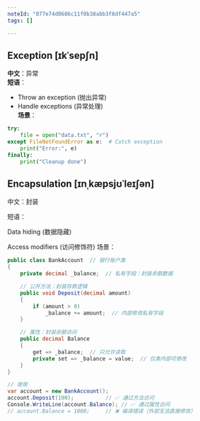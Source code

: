 ```yaml
---
noteId: "077e74d0686c11f0b38abb3f8df447a5"
tags: []

---
```



## **Exception** [ɪkˈsepʃn]  
**中文**：异常  
**短语**：  
- Throw an exception (抛出异常)  
- Handle exceptions (异常处理)  
**场景**：  
```python
try:
    file = open("data.txt", "r")
except FileNotFoundError as e:  # Catch exception
    print("Error:", e)
finally:
    print("Cleanup done")
```

## Encapsulation [ɪnˌkæpsjʊˈleɪʃən]

中文：封装

短语：

Data hiding (数据隐藏)

Access modifiers (访问修饰符)
场景：

```c# linenums="1"
public class BankAccount  // 银行账户类
{
    private decimal _balance;  // 私有字段：封装余额数据

    // 公开方法：封装存款逻辑
    public void Deposit(decimal amount)
    {
        if (amount > 0)
            _balance += amount;  // 内部修改私有字段
    }

    // 属性：封装余额访问
    public decimal Balance 
    {
        get => _balance;  // 只允许读取
        private set => _balance = value;  // 仅类内部可修改
    }
}

// 使用
var account = new BankAccount();
account.Deposit(100);          // ✅ 通过方法访问
Console.WriteLine(account.Balance); // ✅ 通过属性访问
// account.Balance = 1000;     // ❌ 编译错误（外部无法直接修改）
```